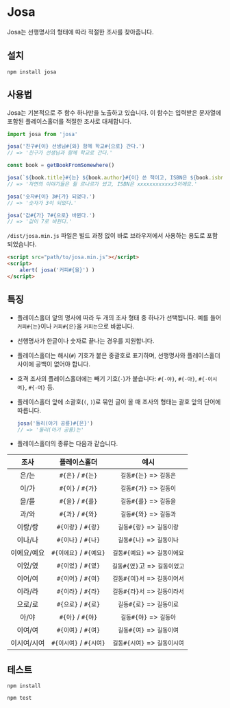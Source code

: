 # Josa

Josa는 선행명사의 형태에 따라 적절한 조사를 찾아줍니다.

## 설치

```shell
npm install josa
```

## 사용법

Josa는 기본적으로 주 함수 하나만을 노출하고 있습니다. 이 함수는 입력받은 문자열에 포함된 플레이스홀더를 적절한 조사로 대체합니다.

``` javascript
import josa from 'josa'

josa('친구#{이} 선생님#{와} 함께 학교#{으로} 간다.')
// => '친구가 선생님과 함께 학교로 간다.'

const book = getBookFromSomewhere()

josa(`${book.title}#{는} ${book.author}#{이} 쓴 책이고, ISBN은 ${book.isbn}#{예요}.`)
// => '자연의 이야기들은 쥘 르나르가 썼고, ISBN은 xxxxxxxxxxxx3이에요.'

josa('숫자#{이} 3#{가} 되었다.')
// => '숫자가 3이 되었다.'

josa('값#{가} 7#{으로} 바뀐다.')
// => '값이 7로 바뀐다.'
```

`/dist/josa.min.js` 파일은 빌드 과정 없이 바로 브라우저에서 사용하는 용도로 포함되었습니다.

```html
<script src="path/to/josa.min.js"></script>
<script>
    alert( josa('커피#{을}') )
</script>
```

## 특징

- 플레이스홀더 앞의 명사에 따라 두 개의 조사 형태 중 하나가 선택됩니다. 예를 들어 `커피#{는}`이나 `커피#{은}`을 `커피는`으로 바꿉니다.

- 선행명사가 한글이나 숫자로 끝나는 경우를 지원합니다.

- 플레이스홀더는 해시(`#`) 기호가 붙은 중괄호로 표기하며, 선행명사와 플레이스홀더 사이에 공백이 없어야 합니다.

- 호격 조사의 플레이스홀더에는 빼기 기호(`-`)가 붙습니다: `#{-야}`, `#{-아}`, `#{-이시여}`, `#{-여}` 등.

- 플레이스홀더 앞에 소괄호(`(`, `)`)로 묶인 글이 올 때 조사의 형태는 괄호 앞의 단어에 따릅니다.
  ``` javascript
  josa('둘리(아기 공룡)#{은}')
  // => '둘리(아기 공룡)는'
  ```

- 플레이스홀더의 종류는 다음과 같습니다.

| 조사 | 플레이스홀더 | 예시 |
|:-:|:-:|:-:|
| 은/는 | `#{은}` / `#{는}` | `길동#{는}` => `길동은` |
| 이/가 | `#{이}` / `#{가}` | `길동#{가}` => `길동이` |
| 을/를 | `#{을}` / `#{를}` | `길동#{를}` => `길동을` |
| 과/와 | `#{과}` / `#{와}` | `길동#{와}` => `길동과` |
| 이랑/랑 | `#{이랑}` / `#{랑}` | `길동#{랑}` => `길동이랑` |
| 이나/나 | `#{이나}` / `#{나}` | `길동#{나}` => `길동이나` |
| 이에요/예요 | `#{이에요}` / `#{예요}` | `길동#{예요}` => `길동이에요` |
| 이었/였 | `#{이었}` / `#{였}` | `길동#{였}`고 => `길동이었고` |
| 이어/여 | `#{이어}` / `#{여}` | `길동#{여}서` => `길동이어서` |
| 이라/라 | `#{이라}` / `#{라}` | `길동#{라}서` => `길동이라서`|
| 으로/로 | `#{으로}` / `#{로}` | `길동#{로}` => `길동이로` |
| 아/야 | `#{아}` / `#{야}` | `길동#{야}` => `길동아` |
| 이여/여 | `#{이여}` / `#{여}` | `길동#{여}` => `길동이여` |
| 이시여/시여 | `#{이시여}` / `#{시여}` | `길동#{시여}` => `길동이시여` |

## 테스트

```shell
npm install

npm test
```
